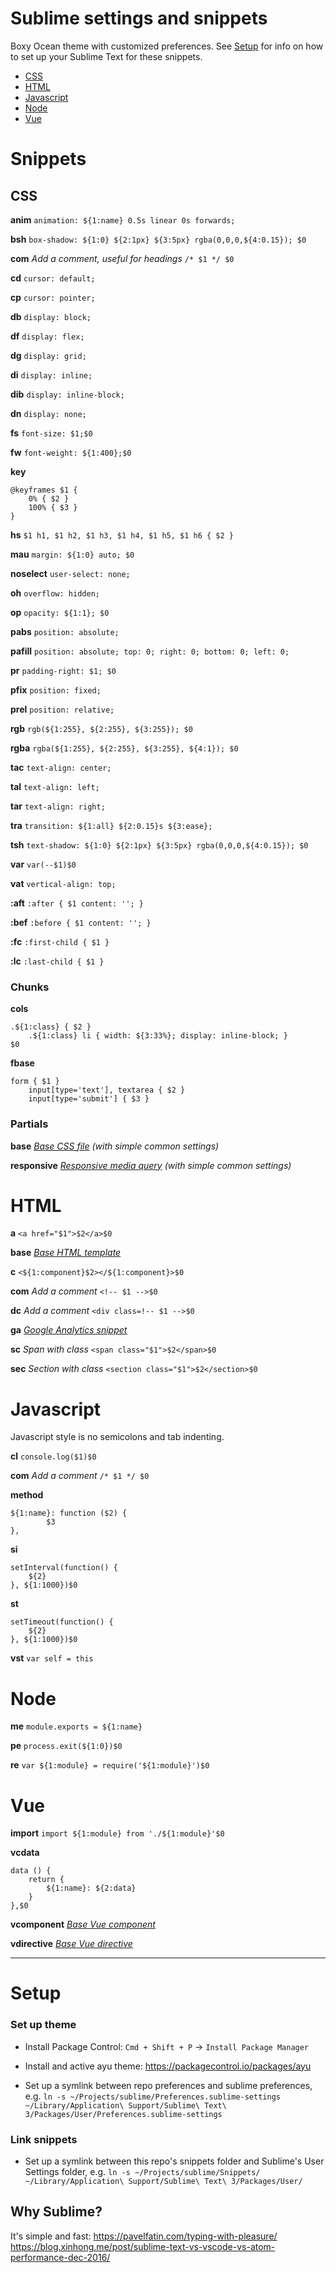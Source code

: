 # Sublime settings and snippets

Boxy Ocean theme with customized preferences. See [Setup](#setup) for info on how to set up your Sublime Text for these snippets.

* [CSS](#css)
* [HTML](#html)
* [Javascript](#js)
* [Node](#node)
* [Vue](#vue)


# Snippets

<a name="css"></a>
## CSS

**anim**
``animation: ${1:name} 0.5s linear 0s forwards; ``

**bsh**
`box-shadow: ${1:0} ${2:1px} ${3:5px} rgba(0,0,0,${4:0.15}); $0`

**com**
*Add a comment, useful for headings*
`/* $1 */ $0`  

**cd**
`cursor: default; `

**cp**
`cursor: pointer; `

**db**
`display: block; `

**df**
`display: flex; `

**dg**
`display: grid; `

**di**
`display: inline; `

**dib**
`display: inline-block; `

**dn**
`display: none; `

**fs**
`font-size: $1;$0`

**fw**
`font-weight: ${1:400};$0`

**key**
```
@keyframes $1 {
	0% { $2 }
	100% { $3 }
}
```

**hs**
`$1 h1, $1 h2, $1 h3, $1 h4, $1 h5, $1 h6 { $2 } `

**mau**
`margin: ${1:0} auto; $0`

**noselect**
`user-select: none;`

**oh**
`overflow: hidden;`

**op**
`opacity: ${1:1}; $0`

**pabs**
`position: absolute; `

**pafill**
`position: absolute; top: 0; right: 0; bottom: 0; left: 0; `

**pr**
`padding-right: $1; $0`

**pfix**
`position: fixed; `

**prel**
`position: relative; `

**rgb**
`rgb(${1:255}, ${2:255}, ${3:255}); $0`

**rgba**
`rgba(${1:255}, ${2:255}, ${3:255}, ${4:1}); $0`

**tac**
`text-align: center; `

**tal**
`text-align: left; `

**tar**
`text-align: right; `

**tra**
`transition: ${1:all} ${2:0.15}s ${3:ease}; `

**tsh**
`text-shadow: ${1:0} ${2:1px} ${3:5px} rgba(0,0,0,${4:0.15}); $0`

**var**
`var(--$1)$0`

**vat**
`vertical-align: top; `

**:aft**
`:after { $1 content: ''; } `

**:bef**
`:before { $1 content: ''; }`

**:fc**
`:first-child { $1 } `

**:lc**
`:last-child { $1 } `


### Chunks

**cols**
```
.${1:class} { $2 }
    .${1:class} li { width: ${3:33%}; display: inline-block; }
$0
```

**fbase**
```
form { $1 }
    input[type='text'], textarea { $2 }
    input[type='submit'] { $3 }
```


### Partials

**base**
*[Base CSS file](https://github.com/levibe/sublime/blob/master/Snippets/css/base.sublime-snippet) (with simple common settings)*

**responsive**
*[Responsive media query](https://github.com/levibe/sublime/blob/master/Snippets/css/responsive.sublime-snippet) (with simple common settings)*



<a name="html"></a>
# HTML

**a**
`<a href="$1">$2</a>$0`

**base**
*[Base HTML template](https://github.com/levibe/sublime/blob/master/Snippets/html/base.sublime-snippet)*

**c**
`<${1:component}$2></${1:component}>$0`

**com**
*Add a comment*
`<!-- $1 -->$0`

**dc**
*Add a comment*
`<div class=!-- $1 -->$0`

**ga**
*[Google Analytics snippet](https://github.com/levibe/sublime/blob/master/Snippets/html/google-analytics.sublime-snippet)*

**sc**
*Span with class*
`<span class="$1">$2</span>$0`

**sec**
*Section with class*
`<section class="$1">$2</section>$0`



<a name="js"></a>
# Javascript

Javascript style is no semicolons and tab indenting.

**cl**
`console.log($1)$0`

**com**
*Add a comment*
`/* $1 */ $0`  

**method**
```
${1:name}: function ($2) {
		$3
},
```

**si**
```
setInterval(function() {
	${2}
}, ${1:1000})$0
```

**st**
```
setTimeout(function() {
	${2}
}, ${1:1000})$0
```

**vst**
`var self = this`



<a name="node"></a>
# Node

**me**
`module.exports = ${1:name}`

**pe**
`process.exit(${1:0})$0`

**re**
`var ${1:module} = require('${1:module}')$0`



<a name="vue"></a>
# Vue

**import**
`import ${1:module} from './${1:module}'$0`

**vcdata**
```
data () {
	return {
		${1:name}: ${2:data}
	}
},$0
```

**vcomponent**
*[Base Vue component](https://github.com/levibe/sublime/blob/master/Snippets/vue/vue-component.sublime-snippet)*

**vdirective**
*[Base Vue directive](https://github.com/levibe/sublime/blob/master/Snippets/vue/vue-directive.sublime-snippet)*

---

<a name="setup"></a>
# Setup

### Set up theme
- Install Package Control:
`Cmd + Shift + P` -> `Install Package Manager`

- Install and active ayu theme: https://packagecontrol.io/packages/ayu

- Set up a symlink between repo preferences and sublime preferences, e.g. `ln -s ~/Projects/sublime/Preferences.sublime-settings ~/Library/Application\ Support/Sublime\ Text\ 3/Packages/User/Preferences.sublime-settings`


### Link snippets
- Set up a symlink between this repo's snippets folder and Sublime's User Settings folder, e.g. `ln -s ~/Projects/sublime/Snippets/ ~/Library/Application\ Support/Sublime\ Text\ 3/Packages/User/`


## Why Sublime?

It's simple and fast:
https://pavelfatin.com/typing-with-pleasure/
https://blog.xinhong.me/post/sublime-text-vs-vscode-vs-atom-performance-dec-2016/
